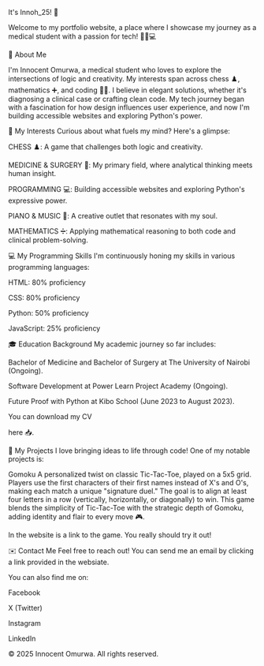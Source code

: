 It's Innoh_25! 🚀

Welcome to my portfolio website, a place where I showcase my journey as a medical student with a passion for tech! 🧑‍⚕️💻

🌟 About Me

I'm Innocent Omurwa, a medical student who loves to explore the intersections of logic and creativity. My interests span across chess ♟️, mathematics ➕, and coding 👨‍💻. I believe in elegant solutions, whether it's diagnosing a clinical case or crafting clean code. My tech journey began with a fascination for how design influences user experience, and now I'm building accessible websites and exploring Python's power.

🧠 My Interests
Curious about what fuels my mind? Here's a glimpse:


CHESS ♟️: A game that challenges both logic and creativity.


MEDICINE & SURGERY 🏥: My primary field, where analytical thinking meets human insight.


PROGRAMMING 💻: Building accessible websites and exploring Python's expressive power.


PIANO & MUSIC 🎹: A creative outlet that resonates with my soul.


MATHEMATICS ➗: Applying mathematical reasoning to both code and clinical problem-solving.

💻 My Programming Skills
I'm continuously honing my skills in various programming languages:

HTML: 80% proficiency 

CSS: 80% proficiency 

Python: 50% proficiency 

JavaScript: 25% proficiency 

🎓 Education Background
My academic journey so far includes:


Bachelor of Medicine and Bachelor of Surgery at The University of Nairobi (Ongoing).


Software Development at Power Learn Project Academy (Ongoing).


Future Proof with Python at Kibo School (June 2023 to August 2023).

You can download my CV 

here 📥.

🚀 My Projects
I love bringing ideas to life through code! One of my notable projects is:

Gomoku
A personalized twist on classic Tic-Tac-Toe, played on a 5x5 grid. Players use the first characters of their first names instead of X's and O's, making each match a unique "signature duel." The goal is to align at least four letters in a row (vertically, horizontally, or diagonally) to win. This game blends the simplicity of Tic-Tac-Toe with the strategic depth of Gomoku, adding identity and flair to every move 🎮.

In the website is a link to the game. You really should try it out!

✉️ Contact Me
Feel free to reach out! You can send me an email by clicking a link provided in the websiate.

You can also find me on:


Facebook 


X (Twitter) 


Instagram 


LinkedIn 

© 2025 Innocent Omurwa. All rights reserved. 
